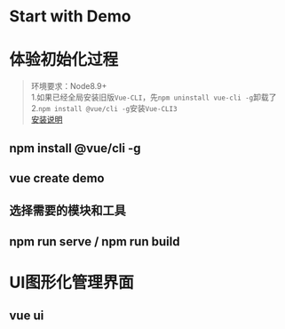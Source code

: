 # Start with Demo  

# 体验初始化过程
> 环境要求：Node8.9+  
1.如果已经全局安装旧版`Vue-CLI`，先`npm uninstall vue-cli -g`卸载了  
2.`npm install @vue/cli -g`安装`Vue-CLI3`  
[安装说明](https://cli.vuejs.org/zh/guide/installation.html)

## npm install @vue/cli -g
## vue create demo
## 选择需要的模块和工具
## npm run serve / npm run build

# UI图形化管理界面  
## vue ui